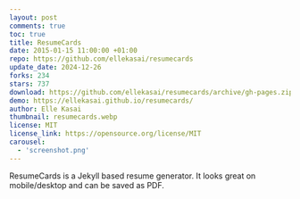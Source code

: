 ```yaml
---
layout: post
comments: true
toc: true
title: ResumeCards
date: 2015-01-15 11:00:00 +01:00
repo: https://github.com/ellekasai/resumecards
update_date: 2024-12-26
forks: 234
stars: 737
download: https://github.com/ellekasai/resumecards/archive/gh-pages.zip
demo: https://ellekasai.github.io/resumecards/
author: Elle Kasai
thumbnail: resumecards.webp
license: MIT
license_link: https://opensource.org/license/MIT
carousel:
  - 'screenshot.png'
---
```


ResumeCards is a Jekyll based resume generator. It looks great on mobile/desktop and can be saved as PDF.
